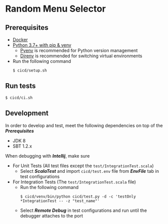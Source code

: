 # Random Menu Selector

## Prerequisites
- [Docker](https://www.docker.com)
- [Python 3.7+ with pip & venv](https://www.python.org/downloads)
  - [Pyenv](https://github.com/pyenv/pyenv) is recommended for Python version management
  - [Direnv](https://direnv.net/) is recommended for switching virtual environments
- Run the following command
  ```
  $ cicd/setup.sh
  ```

## Run tests
```
$ cicd/ci.sh
```

## Development
In order to develop and test, meet the following dependencies on top of the **_Prerequisites_**
- JDK 8
- SBT 1.2.x

When debugging with **_Intellij_**, make sure
- For Unit Tests (All test files except the `test/IntegrationTest.scala`)
  - Select **_ScalaTest_** and import `cicd/test.env` file from **_EnvFile_** tab in test configurations
- For Integration Tests (The `test/IntegrationTest.scala` file)
  - Run the following command
    ```
    $ cicd/venv/bin/python cicd/test.py -d -c 'testOnly *IntegrationTest -- -z "test_name"'
    ```
  - Select **_Remote Debug_** in test configurations and run until the debugger attaches to the port

